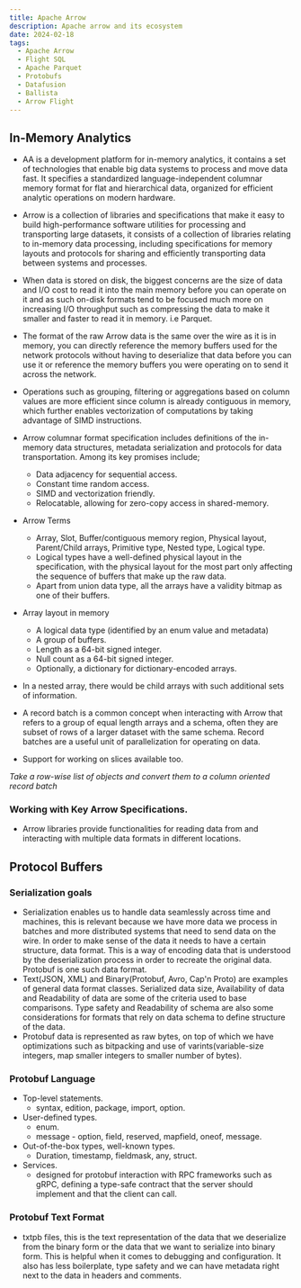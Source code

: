 ```yaml
---
title: Apache Arrow
description: Apache arrow and its ecosystem
date: 2024-02-18
tags: 
  - Apache Arrow
  - Flight SQL
  - Apache Parquet
  - Protobufs
  - Datafusion
  - Ballista 
  - Arrow Flight
---
```


## In-Memory Analytics

- AA is a development platform for in-memory analytics, it contains a set of technologies that enable big data systems to process and move data fast. It specifies a standardized
  language-independent columnar memory format for flat and hierarchical data, organized for efficient analytic operations on modern hardware.
- Arrow is a collection of libraries and specifications that make it easy to build high-performance software utilities for processing and transporting large datasets, it consists
  of a collection of libraries relating to in-memory data processing, including specifications for memory layouts and protocols for sharing and efficiently transporting data between
  systems and processes.
- When data is stored on disk, the biggest concerns are the size of data and I/O cost to read it into the main memory before you can operate on it and as such on-disk formats tend
  to be focused much more on increasing I/O throughput such as compressing the data to make it smaller and faster to read it in memory. i.e Parquet.
- The format of the raw Arrow data is the same over the wire as it is in memory, you can directly reference the memory buffers used for the network protocols without having to 
  deserialize that data before you can use it or reference the memory buffers you were operating on to send it across the network.
- Operations such as grouping, filtering or aggregations based on column values are more efficient since column is already contiguous in memory, which further enables vectorization of
  computations by taking advantage of SIMD instructions.

- Arrow columnar format specification includes definitions of the in-memory data structures, metadata serialization and protocols for data transportation. Among its key promises include;
  - Data adjacency for sequential access.
  - Constant time random access.
  - SIMD and vectorization friendly.
  - Relocatable, allowing for zero-copy access in shared-memory.
  
- Arrow Terms
  - Array, Slot, Buffer/contiguous memory region, Physical layout, Parent/Child arrays, Primitive type, Nested type, Logical type.
  - Logical types have a well-defined physical layout in the specification, with the physical layout for the most part only affecting the sequence of buffers that make up the raw data.
  - Apart from union data type, all the arrays have a validity bitmap as one of their buffers.
  
- Array layout in memory
  - A logical data type (identified by an enum value and metadata)
  - A group of buffers.
  - Length as a 64-bit signed integer.
  - Null count as a 64-bit signed integer.
  - Optionally, a dictionary for dictionary-encoded arrays.

- In a nested array, there would be child arrays with such additional sets of information.
- A record batch is a common concept when interacting with Arrow that refers to a group of equal length arrays and a schema, often they are subset of rows of a larger dataset with the 
  same schema. Record batches are a useful unit of parallelization for operating on data.
- Support for working on slices available too.

*Take a row-wise list of objects and convert them to a column oriented record batch*  

### Working with Key Arrow Specifications. 

- Arrow libraries provide functionalities for reading data from and interacting with multiple data formats in different locations.


## Protocol Buffers

### Serialization goals

- Serialization enables us to handle data seamlessly across time and machines, this is relevant because we have more data we process in batches and more distributed systems that need to send
  data on the wire. In order to make sense of the data it needs to have a certain structure, data format. This is a way of encoding data that is understood by the deserialization process in order
  to recreate the original data. Protobuf is one such data format.
- Text(JSON, XML) and Binary(Protobuf, Avro, Cap'n Proto) are examples of general data format classes. Serialized data size, Availability of data and Readability of data are some of the criteria used
  to base comparisons. Type safety and Readability of schema are also some considerations for formats that rely on data schema to define structure of the data.
- Protobuf data is represented as raw bytes, on top of which we have optimizations such as bitpacking and use of varints(variable-size integers, map smaller integers to smaller number of bytes).

### Protobuf Language

- Top-level statements.
  - syntax, edition, package, import, option.
- User-defined types.
  - enum.
  - message - option, field, reserved, mapfield, oneof, message.
- Out-of-the-box types, well-known types.
  - Duration, timestamp, fieldmask, any, struct.
- Services.
  - designed for protobuf interaction with RPC frameworks such as gRPC, defining a type-safe contract that the server should implement and that the client can call.

### Protobuf Text Format

- txtpb files, this is the text representation of the data that we deserialize from the binary form or the data that we want to serialize into binary form. This is helpful when it comes to
  debugging and configuration. It also has less boilerplate, type safety and we can have metadata right next to the data in headers and comments.